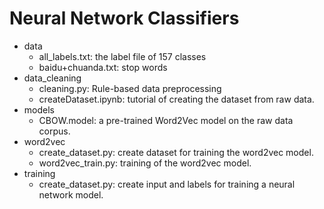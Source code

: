 # Neural Network Classifiers



 
- data
	- all_labels.txt: the label file of 157 classes
	- baidu+chuanda.txt: stop words
- data_cleaning
	- cleaning.py: Rule-based data preprocessing
	- createDataset.ipynb: tutorial of creating the dataset from raw data.
- models
	- CBOW.model: a pre-trained Word2Vec model on the raw data corpus.
- word2vec
	- create_dataset.py: create dataset for training the word2vec model.
  - word2vec_train.py: training of the word2vec model.
- training
	- create_dataset.py: create input and labels for training a neural network model.

